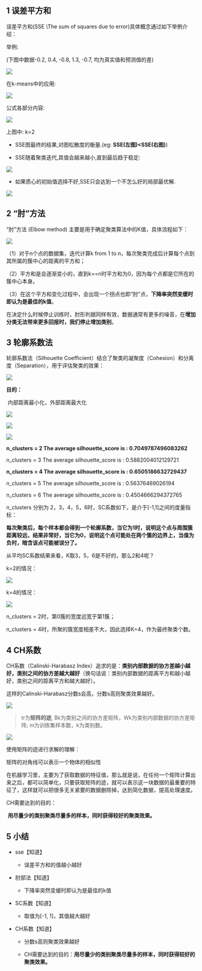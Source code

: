 ## 1 误差平方和

误差平方和(SSE \The sum of squares due to error)具体概念通过如下举例介绍：

举例:

(下图中数据-0.2, 0.4, -0.8, 1.3, -0.7, 均为真实值和预测值的差)

![](https://gitee.com/hxc8/images1/raw/master/img/202407172138721.jpg)

在k-means中的应用:

![](https://gitee.com/hxc8/images1/raw/master/img/202407172139907.jpg)

公式各部分内容:

![](https://gitee.com/hxc8/images1/raw/master/img/202407172139898.jpg)

上图中: k=2

- SSE图最终的结果,对图松散度的衡量.(eg: **SSE(左图)<SSE(右图)**)

- SSE随着聚类迭代,其值会越来越小,直到最后趋于稳定:

![](https://gitee.com/hxc8/images1/raw/master/img/202407172139479.jpg)

- 如果质心的初始值选择不好,SSE只会达到一个不怎么好的局部最优解.

![](https://gitee.com/hxc8/images1/raw/master/img/202407172139163.jpg)

## 2 “肘”方法

“肘”方法 (Elbow method) 主要是用于确定聚类算法中的K值，具体流程如下：

![](https://gitee.com/hxc8/images1/raw/master/img/202407172139660.jpg)

（1）对于n个点的数据集，迭代计算k from 1 to n，每次聚类完成后计算每个点到其所属的簇中心的距离的平方和；

（2）平方和是会逐渐变小的，直到k==n时平方和为0，因为每个点都是它所在的簇中心本身。

（3）在这个平方和变化过程中，会出现一个拐点也即“肘”点，**下降率突然变缓时即认为是最佳的k值**。

在决定什么时候停止训练时，肘形判据同样有效，数据通常有更多的噪音，在**增加分类无法带来更多回报时，我们停止增加类别**。

## 3 轮廓系数法

轮廓系数法（Silhouette Coefficient）结合了聚类的凝聚度（Cohesion）和分离度（Separation），用于评估聚类的效果：

![](https://gitee.com/hxc8/images1/raw/master/img/202407172139539.jpg)

**目的：**

​ 内部距离最小化，外部距离最大化

![](https://gitee.com/hxc8/images1/raw/master/img/202407172139423.jpg)

![](https://gitee.com/hxc8/images1/raw/master/img/202407172139302.jpg)

![](https://gitee.com/hxc8/images1/raw/master/img/202407172139336.jpg)

**n_clusters = 2 The average silhouette_score is : 0.7049787496083262**

n_clusters = 3 The average silhouette_score is : 0.5882004012129721

**n_clusters = 4 The average silhouette_score is : 0.6505186632729437**

n_clusters = 5 The average silhouette_score is : 0.56376469026194

n_clusters = 6 The average silhouette_score is : 0.4504666294372765

n_clusters 分别为 2，3，4，5，6时，SC系数如下，是介于[-1,1]之间的度量指标：

**每次聚类后，每个样本都会得到一个轮廓系数，当它为1时，说明这个点与周围簇距离较远，结果非常好，当它为0，说明这个点可能处在两个簇的边界上，当值为负时，暗含该点可能被误分了。**

从平均SC系数结果来看，K取3，5，6是不好的，那么2和4呢？

k=2的情况：

![](https://gitee.com/hxc8/images1/raw/master/img/202407172139422.jpg)

k=4的情况：

![](https://gitee.com/hxc8/images1/raw/master/img/202407172139363.jpg)

n_clusters = 2时，第0簇的宽度远宽于第1簇；

n_clusters = 4时，所聚的簇宽度相差不大，因此选择K=4，作为最终聚类个数。

## 4 CH系数

CH系数（Calinski-Harabasz Index）追求的是：**类别内部数据的协方差越小越好，类别之间的协方差越大越好**（换句话说：类别内部数据的距离平方和越小越好，类别之间的距离平方和越大越好）。

这样的Calinski-Harabasz分数s会高，分数s高则聚类效果越好。

![](https://gitee.com/hxc8/images1/raw/master/img/202407172139340.jpg)

> tr为**矩阵的迹**, Bk为类别之间的协方差矩阵，Wk为类别内部数据的协方差矩阵;
> m为训练集样本数，k为类别数。


![](https://gitee.com/hxc8/images1/raw/master/img/202407172139185.jpg)

使用矩阵的迹进行求解的理解：

矩阵的对角线可以表示一个物体的相似性

在机器学习里，主要为了获取数据的特征值，那么就是说，在任何一个矩阵计算出来之后，都可以简单化，只要获取矩阵的迹，就可以表示这一块数据的最重要的特征了，这样就可以把很多无关紧要的数据删除掉，达到简化数据，提高处理速度。

CH需要达到的目的：

​ **用尽量少的类别聚类尽量多的样本，同时获得较好的聚类效果。**

## 5 小结

- sse【知道】

	- 误差平方和的值越小越好

- 肘部法【知道】

	- 下降率突然变缓时即认为是最佳的k值

- SC系数【知道】

	- 取值为[-1, 1]，其值越大越好

- CH系数【知道】

	- 分数s高则聚类效果越好

	- CH需要达到的目的：**用尽量少的类别聚类尽量多的样本，同时获得较好的聚类效果。**